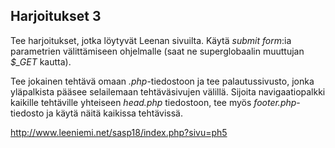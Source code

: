 ## Harjoitukset 3

Tee harjoitukset, jotka löytyvät Leenan sivuilta. Käytä *submit form*:ia parametrien välittämiseen ohjelmalle (saat ne superglobaalin muuttujan *$_GET* kautta).

Tee jokainen tehtävä omaan *.php*-tiedostoon ja tee palautussivusto, jonka yläpalkista pääsee selailemaan tehtäväsivujen välillä. Sijoita navigaatiopalkki kaikille tehtäville yhteiseen *head.php* tiedostoon, tee myös *footer.php*-tiedosto ja käytä näitä kaikissa tehtävissä.

http://www.leeniemi.net/sasp18/index.php?sivu=ph5